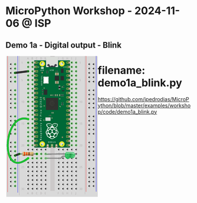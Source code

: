 # MicroPython Workshop - 2024-11-06 @ ISP


## Demo 1a - Digital output - Blink

<img src="./img/demo1a_blink.png" alt="demo1a" width="250" align="left"/>


# filename: demo1a_blink.py
https://github.com/jpedrodias/MicroPython/blob/master/examples/workshop/code/demo1a_blink.py

